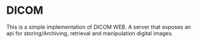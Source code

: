 # DICOM
This is a simple implementation of DICOM WEB. A server that exposes an api for storing/Archiving, retrieval and manipulation digital images.
